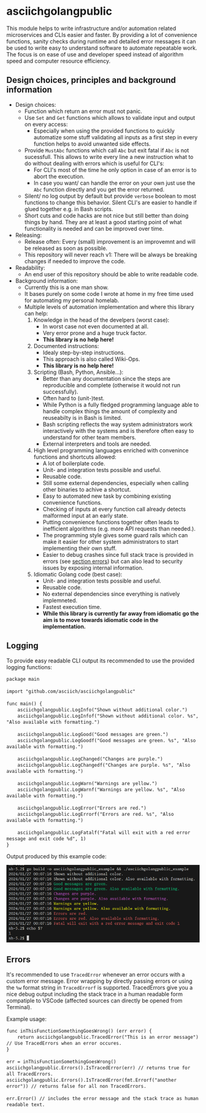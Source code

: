 # asciichgolangpublic

This module helps to write infrastructure and/or automation related microservices and CLIs easier and faster.
By providing a lot of convenience functions, sanity checks during runtime and detailed error messages it can be used to write easy to understand software to automate repeatable work.
The focus is on ease of use and developer speed instead of algorithm speed and computer resource efficiency. 

## Design choices, principles and background information

* Design choices:
	* Function which return an error must not panic.
	* Use `Set` and `Get` functions which allows to validate input and output on every access:
		* Especially when using the provided functions to quickly automatize some stuff validating all inputs as a first step in every function helps to avoid unwanted side effects.
	* Provide `MustAbc` functions which call `Abc` but exit fatal if `Abc` is not sucessfull. This allows to write every line a new instruction what to do without dealing with errors which is useful for CLI's:
		* For CLI's most of the time he only option in case of an error is to abort the execution.
		* In case you want/ can handle the error on your own just use the `Abc` function directly and you get the error returned.
	* Silent/ no log output by default but provide `verbose` boolean to most functions to change this behavior. Silent CLI's are easier to handle if glued together e.g. in Bash scripts.
	* Short cuts and code hacks are not nice but still better than doing things by hand. They are at least a good starting point of what functionality is needed and can be improved over time.
* Releasing:
	* Release often: Every (small) improvement is an improvemnt and will be released as soon as possible.
	* This repository will never reach v1: There will be always be breaking changes if needed to improve the code.
* Readability:
	* An end user of this repository should be able to write readable code.
* Background information:
	* Currently this is a one man show.
	* It bases purely on some code I wrote at home in my free time used for automating my personal homelab.
	* Multiple levels of automation implementation and where this library can help:
		1. Knowledge in the head of the develpers (worst case):
			- In worst case not even documented at all.
			- Very error prone and a huge truck factor.
			- **This library is no help here!**
		1. Documented instructions:
			- Idealy step-by-step instructions.
			- This approach is also called Wiki-Ops.
			- **This library is no help here!**
		1. Scripting (Bash, Python, Ansible...):
			- Better than any documentation since the steps are reproducible and complete (otherwise it would not run successfully).
			- Often hard to (unit-)test.
			- While Python is a fully fledged programming language able to handle complex things the amount of complexity and reuseabilty is in Bash is limited.
			- Bash scripting reflects the way system administrators work interactively with the systems and is therefore often easy to understand for other team members.
			- External interpreters and tools are needed.
		1. High level programming languages enriched with convenince functions and shortcuts allowed:
			- A lot of boilerplate code.
			- Unit- and integration tests possible and useful.
			- Reusable code.
			- Still some external dependencies, especially when calling other binaries to achive a shortcut.
			- Easy to automated new task by combining existing convenience functions.
			- Checking of inputs at every function call already detects malformed input at an early state.
			- Putting convenience functions together often leads to inefficient algorithms (e.g. more API requests than needed.).
			- The programming style gives some guard rails which can make it easier for other system administrators to start implementing their own stuff.
			- Easier to debug crashes since full stack trace is provided in errors (see [section errors](#errors)) but can also lead to security issues by exposing internal information.
		1. Idiomatic Golang code (best case):
			- Unit- and integration tests possible and useful.
			- Reusable code.
			- No external dependencies since everything is natively implemneted.
			- Fastest execution time.
			- **While this library is currently far away from idiomatic go the aim is to move towards idiomatic code in the implementation.**

## Logging

To provide easy readable CLI output its recommended to use the provided logging functions:

```golang
package main

import "github.com/asciich/asciichgolangpublic"

func main() {
	asciichgolangpublic.LogInfo("Shown without additional color.")
	asciichgolangpublic.LogInfof("Shown without additional color. %s", "Also available with formatting.")

	asciichgolangpublic.LogGood("Good messages are green.")
	asciichgolangpublic.LogGoodf("Good messages are green. %s", "Also available with formatting.")

	asciichgolangpublic.LogChanged("Changes are purple.")
	asciichgolangpublic.LogChangedf("Changes are purple. %s", "Also available with formatting.")

	asciichgolangpublic.LogWarn("Warnings are yellow.")
	asciichgolangpublic.LogWarnf("Warnings are yellow. %s", "Also available with formatting.")

	asciichgolangpublic.LogError("Errors are red.")
	asciichgolangpublic.LogErrorf("Errors are red. %s", "Also available with formatting.")

	asciichgolangpublic.LogFatalf("Fatal will exit with a red error message and exit code %d", 1)
}
```

Output produced by this example code:

![](docs/log_example.png)

## Errors

It's recommended to use `TracedError` whenever an error occurs with a custom error message.
Error wrapping by directly passing errors or using the `%w` format string in `TracedErrorf` is supported.
TracedErrors give you a nice debug output including the stack trace in a human readable form compatiple to VSCode (affected sources can directly be opened from Terminal).

Example usage:
```golang
func inThisFunctionSomethingGoesWrong() (err error) {
    return asciichgolangpublic.TracedError("This is an error message") // Use TracedErrors when an error occures.
}

err = inThisFunctionSomethingGoesWrong()
asciichgolangpublic.Errors().IsTracedError(err) // returns true for all TracedErrors.
asciichgolangpublic.Errors().IsTracedError(fmt.Errorf("another error")) // returns false for all non TracedErrors.

err.Error() // includes the error message and the stack trace as human readable text.
```
